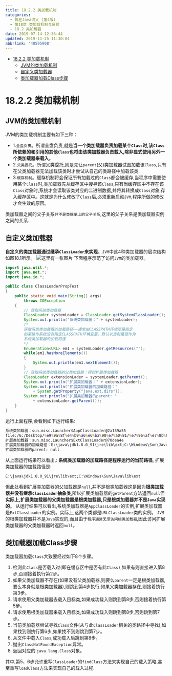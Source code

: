 ```yaml
---
title: 18.2.2 类加载机制
categories: 
  - 疯狂Java讲义 (第4版)
  - 第18章 类加载机制与反射
  - 18.2 类加载器
date: 2019-07-14 12:36:44
updated: 2019-11-25 11:30:04
abbrlink: '40595908'
---
```

<div id='my_toc'>

- [18.2.2 类加载机制](/JavaReadingNotes/40595908/#18-2-2-类加载机制)
    - [JVM的类加载机制](/JavaReadingNotes/40595908/#JVM的类加载机制)
    - [自定义类加载器](/JavaReadingNotes/40595908/#自定义类加载器)
    - [类加载器加载Class步骤](/JavaReadingNotes/40595908/#类加载器加载Class步骤)

</div>
<!--more-->
<script>if (navigator.platform.toLowerCase() == 'win32'){document.getElementById('my_toc').style.display = 'none';}</script>

<!--end-->
# 18.2.2 类加载机制 #
## JVM的类加载机制 ##
JVM的类加载机制主要有如下三种：
- 1.`全盘负责`。所谓全盘负责,就是**当一个类加载器负责加载某个`Class`时,该`Class`所依赖的和引用的其他`Class`也将由该类加载器负责载入,除非显式使用另外一个类加载器来载入**。
- 2.`父类委托`。所谓父类委托,则是先让`parent`(父)类加载器试图加载该`Class`,只有在父类加载器无法加载该类时才尝试从自己的类路径中加载该类.
- 3.`缓存机制`。缓存机制将会保证所有加载过的`Class`都会被缓存,当程序中需要使用某个`Class`时,类加载器先从缓存区中搜寻该`Class`,只有当缓存区中不存在该`Class`对象时,系统才会读取该类对应的二进制数据,并将其转换成`Class`对象,存入缓存区中。这就是为什么修改了`Class`后,必须重新启动`JVM`,程序所做的修改才会生效的原因。

类加载器之间的父子关系`并不是类继承上的父子关系`,这里的父子关系是类加载器实例之间的关系.
## 自定义类加载器 ##
**自定义的类加载器通过继承`ClassLoader`来实现**。`JVM`中这4种类加载器的层次结构如图18.1所示。
![这里有一张图片](https://image-1257720033.cos.ap-shanghai.myqcloud.com/blog/readbooknote/fangkuangJavaJiangYi3/10/5.png)
下面程序示范了访问`JVM`的类加载器。
```java
import java.util.*;
import java.net.*;
import java.io.*;

public class ClassLoaderPropTest
{
    public static void main(String[] args)
        throws IOException
    {
        // 获取系统类加载器
        ClassLoader systemLoader = ClassLoader.getSystemClassLoader();
        System.out.println("系统类加载器：" + systemLoader);
        /*
        获取系统类加载器的加载路径——通常由CLASSPATH环境变量指定
        如果操作系统没有指定CLASSPATH环境变量，默认以当前路径作为
        系统类加载器的加载路径
        */
        Enumeration<URL> em1 = systemLoader.getResources("");
        while(em1.hasMoreElements())
        {
            System.out.println(em1.nextElement());
        }
        // 获取系统类加载器的父类加载器：得到扩展类加载器
        ClassLoader extensionLader = systemLoader.getParent();
        System.out.println("扩展类加载器：" + extensionLader);
        System.out.println("扩展类加载器的加载路径："
            + System.getProperty("java.ext.dirs"));
        System.out.println("扩展类加载器的parent: "
            + extensionLader.getParent());
    }
}
```
运行上面程序,会看到如下运行结果:
```cmd
系统类加载器：sun.misc.Launcher$AppClassLoader@2a139a55
file:/G:/Desktop/%e9%9a%8f%e4%b9%a6%e6%ba%90%e7%a0%81/%e7%96%af%e7%8b%82Java%e8%ae%b2%e4%b9%89%e7%ac%ac%e4%b8%89%e7%89%88%e5%85%89%e7%9b%98/codes/18/18.2/
扩展类加载器：sun.misc.Launcher$ExtClassLoader@70dea4e
扩展类加载器的加载路径：E:\java\jdk1.8.0_91\jre\lib\ext;C:\Windows\Sun\Java\lib\ext
扩展类加载器的parent: null
```
从上面运行结果可以看出,:
**系统类加载器的加载路径是程序运行的当前路径**,
扩展类加载器的加载路径是:
```cmd
E:\java\jdk1.8.0_91\jre\lib\ext;C:\Windows\Sun\Java\lib\ext
```
但此处看到扩展类加载器的父加载器是`null`,并不是根类加载器这是因为**根类加载器并没有继承`ClassLoader`抽象类**,所以扩展类加载器的`getParent`方法返回`null`但**实际上,扩展类加载器的父类加载器是根类加载器,只是根类加载器并不是`Java`实现的**。
从运行结果可以看出,系统类加载器是`AppClassLoader`的实例,扩展类加载器是`ExtClassLoader`的实例。实际上,这两个类都是`URLClassLoader`类的实例。
`JVM`的根类加载器并不是`Java`实现的,而且由于`程序通常无须访问根类加载器`,因此访问扩展类加载器的父类加载器时返回`null`。

## 类加载器加载Class步骤 ##
类加载器加载`Class`大致要经过如下8个步骤。
1. 检测此`Class`是否载入过(即在缓存区中是否有此`Class)`,如果有则直接进入第8步,否则接着执行第2步。
2. 如果父类加载器不存在(如果没有父类加载器,则要么`parent`一定是根类加载器,要么本身就是根类加载器),则跳到第4步执行;如果父类加载器存在,则接着执行第3步。
3. 请求使用父类加载器去载入目标类,如果成功载入则跳到第8步,否则接着执行第5步。
4. 请求使用根类加载器来载入目标类,如果成功载入则跳到第8步,否则跳到第7步。
5. 当前类加载器尝试寻找`Class`文件(从与此`ClassLoader`相关的类路径中寻找),如果找到则执行第6步,如果找不到则跳到第7步。
6. 从文件中载入`Class`,成功载入后跳到第8步。
7. 抛出`ClassNotFoundException`异常。
8. 返回对应的 `java.lang.Class`对象。

其中,第5、6步允许重写`ClassLoader`的`findClass`方法来实现自己的载入策略,甚至重写`loadClass`方法来实现自己的载入过程.

